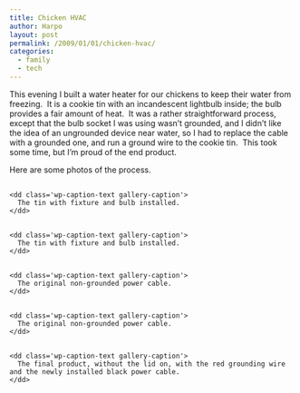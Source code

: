 ```yaml
---
title: Chicken HVAC
author: Harpo
layout: post
permalink: /2009/01/01/chicken-hvac/
categories:
  - family
  - tech
---
```

This evening I built a water heater for our chickens to keep their water from freezing.  It is a cookie tin with an incandescent lightbulb inside; the bulb provides a fair amount of heat.  It was a rather straightforward process, except that the bulb socket I was using wasn&#8217;t grounded, and I didn&#8217;t like the idea of an ungrounded device near water, so I had to replace the cable with a grounded one, and run a ground wire to the cookie tin.  This took some time, but I&#8217;m proud of the end product.

Here are some photos of the process.

<div id='gallery-2' class='gallery galleryid-538 gallery-columns-5 gallery-size-thumbnail'>
  <dl class='gallery-item'>
    <dt class='gallery-icon '>
      <a href='http://harpojaeger.github.io/media/wp-content/uploads/2009/01/img_0395.jpg'><img width="1" height="1" src="http://harpojaeger.github.io/media/wp-content/uploads/2009/01/img_0395.jpg" class="attachment-thumbnail" alt="The tin with fixture and bulb installed." /></a>
    </dt>
    
    <dd class='wp-caption-text gallery-caption'>
      The tin with fixture and bulb installed.
    </dd>
  </dl>
  
  <dl class='gallery-item'>
    <dt class='gallery-icon '>
      <a href='http://harpojaeger.github.io/media/wp-content/uploads/2009/01/img_0396.jpg'><img width="1" height="1" src="http://harpojaeger.github.io/media/wp-content/uploads/2009/01/img_0396.jpg" class="attachment-thumbnail" alt="The tin with fixture and bulb installed." /></a>
    </dt>
    
    <dd class='wp-caption-text gallery-caption'>
      The tin with fixture and bulb installed.
    </dd>
  </dl>
  
  <dl class='gallery-item'>
    <dt class='gallery-icon '>
      <a href='http://harpojaeger.github.io/media/wp-content/uploads/2009/01/img_0397.jpg'><img width="1" height="1" src="http://harpojaeger.github.io/media/wp-content/uploads/2009/01/img_0397.jpg" class="attachment-thumbnail" alt="The original non-grounded power cable." /></a>
    </dt>
    
    <dd class='wp-caption-text gallery-caption'>
      The original non-grounded power cable.
    </dd>
  </dl>
  
  <dl class='gallery-item'>
    <dt class='gallery-icon '>
      <a href='http://harpojaeger.github.io/media/wp-content/uploads/2009/01/img_0398.jpg'><img width="1" height="1" src="http://harpojaeger.github.io/media/wp-content/uploads/2009/01/img_0398.jpg" class="attachment-thumbnail" alt="The original non-grounded power cable." /></a>
    </dt>
    
    <dd class='wp-caption-text gallery-caption'>
      The original non-grounded power cable.
    </dd>
  </dl>
  
  <dl class='gallery-item'>
    <dt class='gallery-icon '>
      <a href='http://harpojaeger.github.io/media/wp-content/uploads/2009/01/img_0402.jpg'><img width="1" height="1" src="http://harpojaeger.github.io/media/wp-content/uploads/2009/01/img_0402.jpg" class="attachment-thumbnail" alt="The final product, without the lid on, with the red grounding wire and the newly installed black power cable." /></a>
    </dt>
    
    <dd class='wp-caption-text gallery-caption'>
      The final product, without the lid on, with the red grounding wire and the newly installed black power cable.
    </dd>
  </dl>
  
  <br style="clear: both" />
</div>